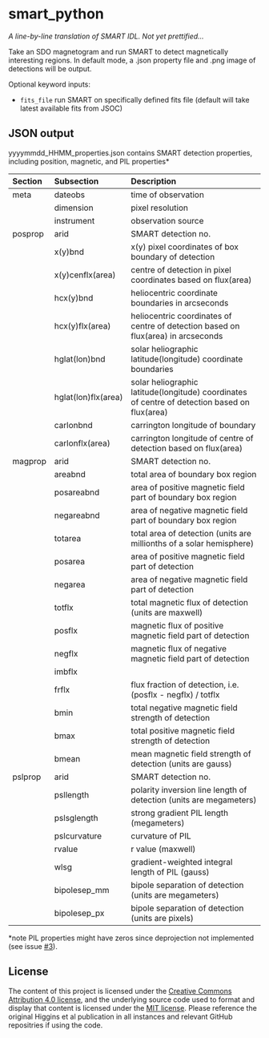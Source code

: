 smart_python
============

*A line-by-line translation of SMART IDL. Not yet prettified...*

Take an SDO magnetogram and run SMART to detect magnetically interesting regions. In default mode, a .json property file and .png image of detections will be output.

Optional keyword inputs:
- `fits_file` run SMART on specifically defined fits file (default will take latest available fits from JSOC)

JSON output
-----------
yyyymmdd_HHMM_properties.json contains SMART detection properties, including position, magnetic, and PIL properties* 

| Section | Subsection | Description |
| :------ | :--------- | :---------- |
| meta | dateobs | time of observation | 
|  | dimension | pixel resolution |
|  | instrument | observation source |
| posprop | arid | SMART detection no. |
|  | x(y)bnd | x(y) pixel coordinates of box boundary of detection |
|  | x(y)cenflx(area) | centre of detection in pixel coordinates based on flux(area) |
|  | hcx(y)bnd | heliocentric coordinate boundaries in arcseconds |
|  | hcx(y)flx(area) | heliocentric coordinates of centre of detection based on flux(area) in arcseconds |
|  | hglat(lon)bnd | solar heliographic latitude(longitude) coordinate boundaries |
|  | hglat(lon)flx(area) | solar heliographic latitude(longitude) coordinates of centre of detection based on flux(area) |
|  | carlonbnd | carrington longitude of boundary |
|  | carlonflx(area) | carrington longitude of centre of detection based on flux(area) |
| magprop | arid | SMART detection no. |
|  | areabnd | total area of boundary box region |
|  | posareabnd | area of positive magnetic field part of boundary box region |
|  | negareabnd | area of negative magnetic field part of boundary box region |
|  | totarea | total area of detection (units are millionths of a solar hemisphere) |
|  | posarea | area of positive magnetic field part of detection |
|  | negarea | area of negative magnetic field part of detection |
|  | totflx | total magnetic flux of detection (units are maxwell) |
|  | posflx | magnetic flux of positive magnetic field part of detection |
|  | negflx | magnetic flux of negative magnetic field part of detection |
|  | imbflx | |
|  | frflx | flux fraction of detection, i.e. (posflx - negflx) / totflx |
|  | bmin | total negative magnetic field strength of detection |
|  | bmax | total positive magnetic field strength of detection |
|  | bmean | mean magnetic field strength of detection (units are gauss) |
| pslprop | arid | SMART detection no. |
|  | psllength | polarity inversion line length of detection (units are megameters) |
|  | pslsglength | strong gradient PIL length (megameters) |
|  | pslcurvature | curvature of PIL |
|  | rvalue | r value (maxwell) |
|  | wlsg | gradient-weighted integral length of PIL (gauss) |
|  | bipolesep_mm | bipole separation of detection (units are megameters) |
|  | bipolesep_px | bipole separation of detection (units are pixels) |

*note PIL properties might have zeros since deprojection not implemented (see issue [#3](https://github.com/sophiemurray/smart_python/issues/3)).

License
-------
The content of this project is licensed under the [Creative Commons Attribution 4.0 license](https://creativecommons.org/licenses/by/4.0/), and the underlying source code used to format and display that content is licensed under the [MIT license](https://opensource.org/licenses/mit-license.php). Please reference the original Higgins et al publication in all instances and relevant GitHub repositries if using the code.
